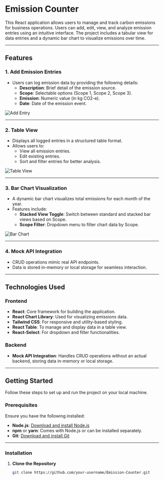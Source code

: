 # Emission Counter

This React application allows users to manage and track carbon emissions for business operations. Users can add, edit, view, and analyze emission entries using an intuitive interface. The project includes a tabular view for data entries and a dynamic bar chart to visualize emissions over time.

---

## Features

### 1. **Add Emission Entries**
- Users can log emission data by providing the following details:
  - **Description**: Brief detail of the emission source.
  - **Scope**: Selectable options (Scope 1, Scope 2, Scope 3).
  - **Emission**: Numeric value (in kg CO2-e).
  - **Date**: Date of the emission event.

![Add Entry](https://github.com/user-attachments/assets/example-add-entry.png)

---

### 2. **Table View**
- Displays all logged entries in a structured table format.
- Allows users to:
  - View all emission entries.
  - Edit existing entries.
  - Sort and filter entries for better analysis.

![Table View](https://github.com/user-attachments/assets/example-table-view.png)

---

### 3. **Bar Chart Visualization**
- A dynamic bar chart visualizes total emissions for each month of the year.
- Features include:
  - **Stacked View Toggle**: Switch between standard and stacked bar views based on Scope.
  - **Scope Filter**: Dropdown menu to filter chart data by Scope.

![Bar Chart](https://github.com/user-attachments/assets/example-bar-chart.png)

---

### 4. **Mock API Integration**
- CRUD operations mimic real API endpoints.
- Data is stored in-memory or local storage for seamless interaction.

---

## Technologies Used

### Frontend
- **React**: Core framework for building the application.
- **React Chart Library**: Used for visualizing emissions data.
- **Tailwind CSS**: For responsive and utility-based styling.
- **React Table**: To manage and display data in a table view.
- **React-Select**: For dropdown and filter functionalities.

### Backend
- **Mock API Integration**: Handles CRUD operations without an actual backend, storing data in-memory or local storage.

---

## Getting Started

Follow these steps to set up and run the project on your local machine.

### Prerequisites

Ensure you have the following installed:
- **Node.js**: [Download and install Node.js](https://nodejs.org/)
- **npm** or **yarn**: Comes with Node.js or can be installed separately.
- **Git**: [Download and install Git](https://git-scm.com/)

---

### Installation

1. **Clone the Repository**
   ```bash
   git clone https://github.com/your-username/Emission-Counter.git
